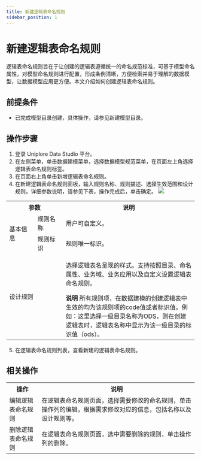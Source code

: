 ```yaml
---
title: 新建逻辑表命名规则
sidebar_position: 1
---
```


# 新建逻辑表命名规则

逻辑表命名规则旨在于让创建的逻辑表遵循统一的命名规范标准，可基于模型命名属性，对模型命名规则进行配置，形成条例清晰，方便检索并易于理解的数据模型，让数据模型应用更方便。本文介绍如何创建逻辑表命名规则。

## 前提条件

- 已完成模型目录创建，具体操作，请参见新建模型目录。

## 操作步骤

1. 登录 Uniplore Data Studio 平台。
2. 在左侧菜单，单击数据建模菜单，选择数据模型规范菜单，在页面左上角选择逻辑表命名规则标签。
3. 在页面右上角单击新增逻辑表命名规则。
4. 在新建逻辑表命名规则面板，输入规则名称、规则描述、选择生效范围和设计规则，详细参数说明，请参见下表，操作完成后，单击确定。
   [![](https://uniplore-docs.oss-cn-chengdu.aliyuncs.com/datastudio/data-model/create-rule.png)](https://uniplore-docs.oss-cn-chengdu.aliyuncs.com/datastudio/data-model/create-rule.png)

<table>
    <tr>
        <th colspan="2" width="30%">参数</th>
        <th>说明</th>
    </tr>
    <tr>
        <td rowspan="2">基本信息</td>
        <td>规则名称</td>
        <td>用户可自定义。</td>
    </tr>
    <tr>
        <td>规则标识</td>
        <td>规则唯一标识。</td>
    </tr>
    <tr>
        <td colspan="2">设计规则</td>
        <td>
        <p>选择逻辑表名呈现的样式。支持按照目录、命名属性、业务域、业务应用以及自定义设置逻辑表命名规则。</p>
        <strong>说明</strong>  所有规则项，在数据建模的创建逻辑表中生效的均为该规则项的code值或者标识值。例如：这里选择一级目录名称为ODS，则在创建逻辑表时，逻辑表名称中显示为该一级目录的标识值（ods）。
        </td>
    </tr>
</table>

5. 在逻辑表命名规则列表，查看新建的逻辑表命名规则。

## 相关操作

<table>
    <tr>
        <th>操作</th>
        <th>说明</th>
    </tr>
    <tr>
        <td>编辑逻辑表命名规则</td>
        <td>在逻辑表命名规则页面，选择需要修改的命名规则，单击操作列的编辑，根据需求修改对应的信息，包括名称以及设计规则等。
</td>
    </tr>
    <tr>
        <td>删除逻辑表命名规则</td>
        <td>在逻辑表命名规则页面，选中需要删除的规则，单击操作列的删除。</td>
    </tr>
</table>
